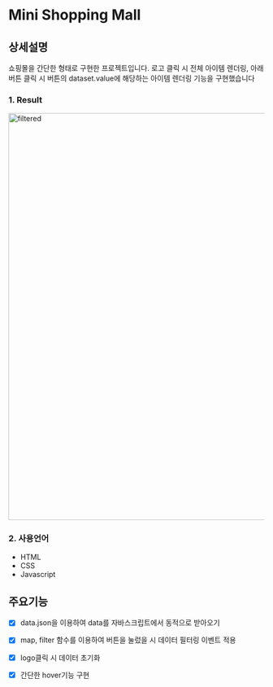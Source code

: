 # Mini Shopping Mall
## 상세설명
쇼핑몰을 간단한 형태로 구현한 프로젝트입니다. 로고 클릭 시 전체 아이템 렌더링, 아래 버튼 클릭 시 버튼의 dataset.value에 해당하는 아이템 렌더링 기능을 구현했습니다

### 1. Result
  <img width="800" alt="filtered" src="https://user-images.githubusercontent.com/71836751/101241152-0c0f7280-3737-11eb-8091-18adcaa9a121.jpg">

### 2. 사용언어
* HTML
* CSS
* Javascript


## 주요기능
- [x] data.json을 이용하여 data를 자바스크립트에서 동적으로 받아오기
- [x] map, filter 함수를 이용하여 버튼을 눌렀을 시 데이터 필터링 이벤트 적용
- [x] logo클릭 시 데이터 초기화
- [x] 간단한 hover기능 구현

